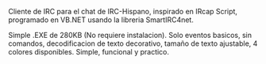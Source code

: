 Cliente de IRC para el chat de IRC-Hispano, inspirado en IRcap Script, programado en VB.NET usando la libreria SmartIRC4net.

Simple .EXE de 280KB (No requiere instalacion). Solo eventos basicos, sin comandos, decodificacion de texto decorativo, tamaño de texto ajustable, 4 colores disponibles. Simple, funcional y practico.
